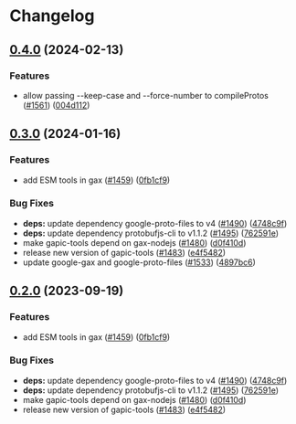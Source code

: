 # Changelog

## [0.4.0](https://github.com/googleapis/gax-nodejs/compare/gapic-tools-v0.3.0...gapic-tools-v0.4.0) (2024-02-13)


### Features

* allow passing --keep-case and --force-number to compileProtos ([#1561](https://github.com/googleapis/gax-nodejs/issues/1561)) ([004d112](https://github.com/googleapis/gax-nodejs/commit/004d112445f528a6cb143676e8b397b37137adf3))

## [0.3.0](https://github.com/googleapis/gax-nodejs/compare/v0.2.0...v0.3.0) (2024-01-16)


### Features

* add ESM tools in gax ([#1459](https://github.com/googleapis/gax-nodejs/issues/1459)) ([0fb1cf9](https://github.com/googleapis/gax-nodejs/commit/0fb1cf9acd32dc1ae03a33279eca9449a7d3fca7))


### Bug Fixes

* **deps:** update dependency google-proto-files to v4 ([#1490](https://github.com/googleapis/gax-nodejs/issues/1490)) ([4748c9f](https://github.com/googleapis/gax-nodejs/commit/4748c9fc3a8cfe31e5abb3e35a6ee0d9a6f0e560))
* **deps:** update dependency protobufjs-cli to v1.1.2 ([#1495](https://github.com/googleapis/gax-nodejs/issues/1495)) ([762591e](https://github.com/googleapis/gax-nodejs/commit/762591ed28801e5311ab737b04185781a41752e6))
* make gapic-tools depend on gax-nodejs ([#1480](https://github.com/googleapis/gax-nodejs/issues/1480)) ([d0f410d](https://github.com/googleapis/gax-nodejs/commit/d0f410d2e08f393f2661c8c92568a0b518fddf99))
* release new version of gapic-tools ([#1483](https://github.com/googleapis/gax-nodejs/issues/1483)) ([e4f5482](https://github.com/googleapis/gax-nodejs/commit/e4f548254bfce3daa3b02ae81764bb3394fc4f23))
* update google-gax and google-proto-files ([#1533](https://github.com/googleapis/gax-nodejs/issues/1533)) ([4897bc6](https://github.com/googleapis/gax-nodejs/commit/4897bc60db5e22427e533805d528f434e0cc8e40))

## [0.2.0](https://github.com/googleapis/gax-nodejs/compare/gapic-tools-v0.1.8...gapic-tools-v0.2.0) (2023-09-19)


### Features

* add ESM tools in gax ([#1459](https://github.com/googleapis/gax-nodejs/issues/1459)) ([0fb1cf9](https://github.com/googleapis/gax-nodejs/commit/0fb1cf9acd32dc1ae03a33279eca9449a7d3fca7))


### Bug Fixes

* **deps:** update dependency google-proto-files to v4 ([#1490](https://github.com/googleapis/gax-nodejs/issues/1490)) ([4748c9f](https://github.com/googleapis/gax-nodejs/commit/4748c9fc3a8cfe31e5abb3e35a6ee0d9a6f0e560))
* **deps:** update dependency protobufjs-cli to v1.1.2 ([#1495](https://github.com/googleapis/gax-nodejs/issues/1495)) ([762591e](https://github.com/googleapis/gax-nodejs/commit/762591ed28801e5311ab737b04185781a41752e6))
* make gapic-tools depend on gax-nodejs ([#1480](https://github.com/googleapis/gax-nodejs/issues/1480)) ([d0f410d](https://github.com/googleapis/gax-nodejs/commit/d0f410d2e08f393f2661c8c92568a0b518fddf99))
* release new version of gapic-tools ([#1483](https://github.com/googleapis/gax-nodejs/issues/1483)) ([e4f5482](https://github.com/googleapis/gax-nodejs/commit/e4f548254bfce3daa3b02ae81764bb3394fc4f23))
